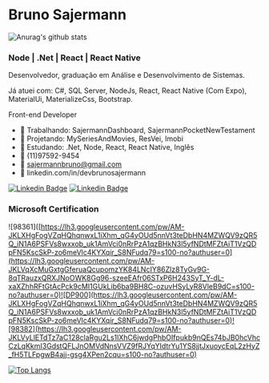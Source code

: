 

<!--
### Hi there 👋
**sajermann/sajermann** is a ✨ _special_ ✨ repository because its `README.md` (this file) appears on your GitHub profile.

Here are some ideas to get you started:

- 🔭 I’m currently working on ...
- 🌱 I’m currently learning ...
- 👯 I’m looking to collaborate on ...
- 🤔 I’m looking for help with ...
- 💬 Ask me about ...
- 📫 How to reach me: ...
- 😄 Pronouns: ...
- ⚡ Fun fact: ...
-->
# Bruno Sajermann

![Anurag's github stats](https://github-readme-stats.vercel.app/api?username=sajermann&show_icons=true&theme=radical)

### Node | .Net | React | React Native

Desenvolvedor, graduação em Análise e Desenvolvimento de Sistemas.

Já atuei com: C#, SQL Server, NodeJs, React, React Native (Com Expo), MaterialUi, MaterializeCss, Bootstrap.

Front-end Developer

- 🔭 Trabalhando: SajermannDashboard, SajermannPocketNewTestament 
- 💭 Projetando: MySeriesAndMovies, ResVei, Imobi
- 🌱 Estudando: .Net, Node, React, React Native, Inglês
- :iphone: (11)97592-9454
- 💬 sajermannbruno@gmail.com
- :briefcase: linkedin.com/in/devbrunosajermann

[![Linkedin Badge](https://img.shields.io/badge/linkedin-%230077B5.svg?&style=for-the-badge&logo=linkedin&logoColor=white&link=https://www.linkedin.com/in/devsajermann)](https://www.linkedin.com/in/devbrunosajermann) [![Linkedin Badge](https://img.shields.io/badge/WHATSAPP-%2325D366.svg?&style=for-the-badge&logo=whatsapp&logoColor=white&link=https://wa.me/11975929454?text=sua%20mensagem)](https://wa.me/5511975929454?text=sua%20mensagem)

### Microsoft Certification

![98361]([https://lh3.googleusercontent.com/pw/AM-JKLXHgFogVZqHQhqnwxL1iXhm_qG4yOUd5nnVt3teDbHN4MZWQV9zQR5Q_iN1A6PSFVs8wxxob_uk1AmVci0nRrPzA1qzBHkN3l5yfNDtMFZtAiT1VzQDpFN5KscSkP-zo6meVlc4KYXqir_S8NFudq79=s100-no?authuser=0](https://lh3.googleusercontent.com/pw/AM-JKLVqXcMuGxtgGferuaQcupomzYK84LNcIY86Zlz8TyGv9G-8qTRauzxQRXJNoOWK8Gg96-szeeEAfr06STxP6H243SyT_Y-dL-xaXZhhRFtGtAcPck9cMI1GUkLib6ba9BH8C-ozuvHSyLyR8VleB9dC=s100-no?authuser=0)![DP900](https://lh3.googleusercontent.com/pw/AM-JKLXHgFogVZqHQhqnwxL1iXhm_qG4yOUd5nnVt3teDbHN4MZWQV9zQR5Q_iN1A6PSFVs8wxxob_uk1AmVci0nRrPzA1qzBHkN3l5yfNDtMFZtAiT1VzQDpFN5KscSkP-zo6meVlc4KYXqir_S8NFudq79=s100-no?authuser=0)![98382](https://lh3.googleusercontent.com/pw/AM-JKLVyLlETdTz7aC128claRgu2Ls1lXhC6jwdgPhbOIfpukb9nQEs74bJB0hcVhcCzLqKkmI3GdstQFLJnOMVdNnsVVZ9fRJYqYIdtrYu1YS8jjtJxuoycEqL2zHyZ_fH5TLFpgwB4ajj-gsg4XPen2cqu=s100-no?authuser=0)

[![Top Langs](https://github-readme-stats.vercel.app/api/top-langs/?username=sajermann&show_icons=true&theme=radical)](https://github.com/anuraghazra/github-readme-stats)
